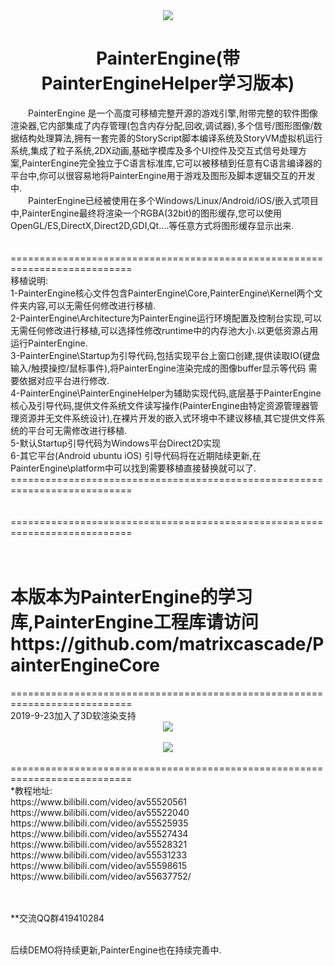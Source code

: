 <div align=center><img src ="https://raw.githubusercontent.com/matrixcascade/PainterEngine/master/logo/foxlogo.png"/></div>
<h1 align="center">PainterEngine(带PainterEngineHelper学习版本)</h1>
&emsp;&emsp;PainterEngine 是一个高度可移植完整开源的游戏引擎,附带完整的软件图像渲染器,它内部集成了内存管理(包含内存分配,回收,调试器),多个信号/图形图像/数据结构处理算法,拥有一套完善的StoryScript脚本编译系统及StoryVM虚拟机运行系统,集成了粒子系统,2DX动画,基础字模库及多个UI控件及交互式信号处理方案,PainterEngine完全独立于C语言标准库,它可以被移植到任意有C语言编译器的平台中,你可以很容易地将PainterEngine用于游戏及图形及脚本逻辑交互的开发中.
<br/>&emsp;&emsp;PainterEngine已经被使用在多个Windows/Linux/Android/iOS/嵌入式项目中,PainterEngine最终将渲染一个RGBA(32bit)的图形缓存,您可以使用OpenGL/ES,DirectX,Direct2D,GDI,Qt....等任意方式将图形缓存显示出来.
<br/><br/><br/>
===========================================================================<br/>
移植说明:<br/>
1-PainterEngine核心文件包含PainterEngine\Core,PainterEngine\Kernel两个文件夹内容,可以无需任何修改进行移植.<br/>
2-PainterEngine\Architecture为PainterEngine运行环境配置及控制台实现,可以无需任何修改进行移植,可以选择性修改runtime中的内存池大小.以更低资源占用运行PainterEngine.<br/>
3-PainterEngine\Startup为引导代码,包括实现平台上窗口创建,提供读取IO(键盘输入/触摸操控/鼠标事件),将PainterEngine渲染完成的图像buffer显示等代码
需要依据对应平台进行修改.<br/>
4-PainterEngine\PainterEngineHelper为辅助实现代码,底层基于PainterEngine核心及引导代码,提供文件系统文件读写操作(PainterEngine由特定资源管理器管理资源并无文件系统设计),在裸片开发的嵌入式环境中不建议移植,其它提供文件系统的平台可无需修改进行移植.<br/>
5-默认Startup引导代码为Windows平台Direct2D实现<br/>
6-其它平台(Android ubuntu iOS) 引导代码将在近期陆续更新,在PainterEngine\platform中可以找到需要移植直接替换就可以了.<br/>
===========================================================================
<br/><br/><br/>
===========================================================================
<br/><br/><br/>
<h1>本版本为PainterEngine的学习库,PainterEngine工程库请访问https://github.com/matrixcascade/PainterEngineCore</h1>
===========================================================================<br/>
2019-9-23加入了3D软渲染支持<br/>
<div align=center><img src ="https://raw.githubusercontent.com/matrixcascade/PainterEngine/master/demo/texturemapping.gif"/></div><br/>
<div align=center><img src ="https://raw.githubusercontent.com/matrixcascade/PainterEngine/master/demo/3DLines.gif"/></div><br/>
===========================================================================<br/>
*教程地址:<br/>
https://www.bilibili.com/video/av55520561<br/>
https://www.bilibili.com/video/av55522040<br/>
https://www.bilibili.com/video/av55525935<br/>
https://www.bilibili.com/video/av55527434<br/>
https://www.bilibili.com/video/av55528321<br/>
https://www.bilibili.com/video/av55531233<br/>
https://www.bilibili.com/video/av55598615<br/>
https://www.bilibili.com/video/av55637752/<br/>
<br/><br/>

**交流QQ群419410284<br/><br/>


后续DEMO将持续更新,PainterEngine也在持续完善中.
